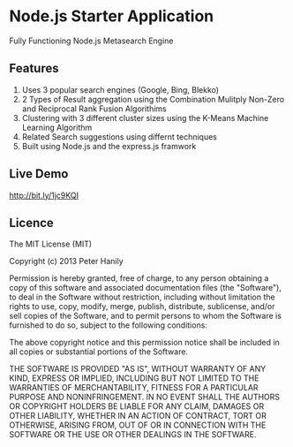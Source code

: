 # Node.js Starter Application

Fully Functioning Node.js Metasearch Engine

## Features

1. Uses 3 popular search engines (Google, Bing, Blekko)
2. 2 Types of Result aggregation using the Combination Mulitply Non-Zero and Reciprocal Rank Fusion Algorithims
3. Clustering with 3 different cluster sizes using the K-Means Machine Learning Algorithm
4. Related Search suggestions using differnt techniques
5. Built using Node.js and the express.js framwork

## Live Demo

http://bit.ly/1jc9KQI

## Licence

The MIT License (MIT)

Copyright (c) 2013 Peter Hanily

Permission is hereby granted, free of charge, to any person obtaining a copy
of this software and associated documentation files (the "Software"), to deal
in the Software without restriction, including without limitation the rights
to use, copy, modify, merge, publish, distribute, sublicense, and/or sell
copies of the Software, and to permit persons to whom the Software is
furnished to do so, subject to the following conditions:

The above copyright notice and this permission notice shall be included in all
copies or substantial portions of the Software.

THE SOFTWARE IS PROVIDED "AS IS", WITHOUT WARRANTY OF ANY KIND, EXPRESS OR
IMPLIED, INCLUDING BUT NOT LIMITED TO THE WARRANTIES OF MERCHANTABILITY,
FITNESS FOR A PARTICULAR PURPOSE AND NONINFRINGEMENT. IN NO EVENT SHALL THE
AUTHORS OR COPYRIGHT HOLDERS BE LIABLE FOR ANY CLAIM, DAMAGES OR OTHER
LIABILITY, WHETHER IN AN ACTION OF CONTRACT, TORT OR OTHERWISE, ARISING FROM,
OUT OF OR IN CONNECTION WITH THE SOFTWARE OR THE USE OR OTHER DEALINGS IN THE
SOFTWARE.
